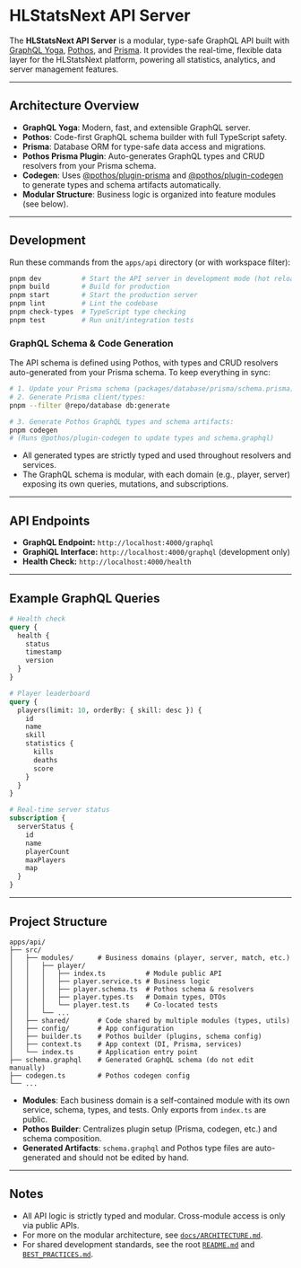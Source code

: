 # HLStatsNext API Server

The **HLStatsNext API Server** is a modular, type-safe GraphQL API built with [GraphQL Yoga](https://the-guild.dev/graphql/yoga-server), [Pothos](https://pothos-graphql.dev/), and [Prisma](https://www.prisma.io/). It provides the real-time, flexible data layer for the HLStatsNext platform, powering all statistics, analytics, and server management features.

---

## Architecture Overview

- **GraphQL Yoga**: Modern, fast, and extensible GraphQL server.
- **Pothos**: Code-first GraphQL schema builder with full TypeScript safety.
- **Prisma**: Database ORM for type-safe data access and migrations.
- **Pothos Prisma Plugin**: Auto-generates GraphQL types and CRUD resolvers from your Prisma schema.
- **Codegen**: Uses [@pothos/plugin-prisma](https://pothos-graphql.dev/docs/plugins/prisma) and [@pothos/plugin-codegen](https://pothos-graphql.dev/docs/plugins/codegen) to generate types and schema artifacts automatically.
- **Modular Structure**: Business logic is organized into feature modules (see below).

---

## Development

Run these commands from the `apps/api` directory (or with workspace filter):

```bash
pnpm dev          # Start the API server in development mode (hot reload)
pnpm build        # Build for production
pnpm start        # Start the production server
pnpm lint         # Lint the codebase
pnpm check-types  # TypeScript type checking
pnpm test         # Run unit/integration tests
```

### GraphQL Schema & Code Generation

The API schema is defined using Pothos, with types and CRUD resolvers auto-generated from your Prisma schema. To keep everything in sync:

```bash
# 1. Update your Prisma schema (packages/database/prisma/schema.prisma)
# 2. Generate Prisma client/types:
pnpm --filter @repo/database db:generate

# 3. Generate Pothos GraphQL types and schema artifacts:
pnpm codegen
# (Runs @pothos/plugin-codegen to update types and schema.graphql)
```

- All generated types are strictly typed and used throughout resolvers and services.
- The GraphQL schema is modular, with each domain (e.g., player, server) exposing its own queries, mutations, and subscriptions.

---

## API Endpoints

- **GraphQL Endpoint:** `http://localhost:4000/graphql`
- **GraphiQL Interface:** `http://localhost:4000/graphql` (development only)
- **Health Check:** `http://localhost:4000/health`

---

## Example GraphQL Queries

```graphql
# Health check
query {
  health {
    status
    timestamp
    version
  }
}

# Player leaderboard
query {
  players(limit: 10, orderBy: { skill: desc }) {
    id
    name
    skill
    statistics {
      kills
      deaths
      score
    }
  }
}

# Real-time server status
subscription {
  serverStatus {
    id
    name
    playerCount
    maxPlayers
    map
  }
}
```

---

## Project Structure

```
apps/api/
├── src/
│   ├── modules/      # Business domains (player, server, match, etc.)
│   │   ├── player/
│   │   │   ├── index.ts          # Module public API
│   │   │   ├── player.service.ts # Business logic
│   │   │   ├── player.schema.ts  # Pothos schema & resolvers
│   │   │   ├── player.types.ts   # Domain types, DTOs
│   │   │   └── player.test.ts    # Co-located tests
│   │   └── ...
│   ├── shared/       # Code shared by multiple modules (types, utils)
│   ├── config/       # App configuration
│   ├── builder.ts    # Pothos builder (plugins, schema config)
│   ├── context.ts    # App context (DI, Prisma, services)
│   └── index.ts      # Application entry point
├── schema.graphql    # Generated GraphQL schema (do not edit manually)
├── codegen.ts        # Pothos codegen config
└── ...
```

- **Modules**: Each business domain is a self-contained module with its own service, schema, types, and tests. Only exports from `index.ts` are public.
- **Pothos Builder**: Centralizes plugin setup (Prisma, codegen, etc.) and schema composition.
- **Generated Artifacts**: `schema.graphql` and Pothos type files are auto-generated and should not be edited by hand.

---

## Notes

- All API logic is strictly typed and modular. Cross-module access is only via public APIs.
- For more on the modular architecture, see [`docs/ARCHITECTURE.md`](../../docs/ARCHITECTURE.md).
- For shared development standards, see the root [`README.md`](../../README.md) and [`BEST_PRACTICES.md`](../../apps/daemon/docs/BEST_PRACTICES.md).
